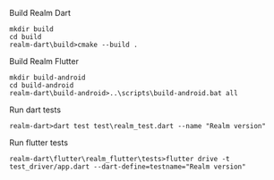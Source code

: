 Build Realm Dart
```
mkdir build
cd build
realm-dart\build>cmake --build .
```

Build Realm Flutter
```
mkdir build-android
cd build-android
realm-dart\build-android>..\scripts\build-android.bat all
```

Run dart tests
```
realm-dart>dart test test\realm_test.dart --name "Realm version"
```

Run flutter tests
```
realm-dart\flutter\realm_flutter\tests>flutter drive -t test_driver/app.dart --dart-define=testname="Realm version"
```